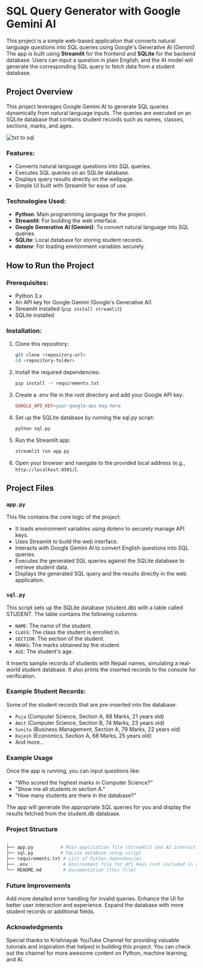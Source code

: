 # SQL Query Generator with Google Gemini AI

This project is a simple web-based application that converts natural language questions into SQL queries using Google's Generative AI (Gemini). The app is built using **Streamlit** for the frontend and **SQLite** for the backend database. Users can input a question in plain English, and the AI model will generate the corresponding SQL query to fetch data from a student database.

## Project Overview

This project leverages Google Gemini AI to generate SQL queries dynamically from natural language inputs. The queries are executed on an SQLite database that contains student records such as names, classes, sections, marks, and ages.

![txt to sql](https://github.com/user-attachments/assets/1756442a-5400-4a64-8e2d-564d049aba42)



### Features:
- Converts natural language questions into SQL queries.
- Executes SQL queries on an SQLite database.
- Displays query results directly on the webpage.
- Simple UI built with Streamlit for ease of use.

### Technologies Used:
- **Python**: Main programming language for the project.
- **Streamlit**: For building the web interface.
- **Google Generative AI (Gemini)**: To convert natural language into SQL queries.
- **SQLite**: Local database for storing student records.
- **dotenv**: For loading environment variables securely.

## How to Run the Project

### Prerequisites:
- Python 3.x
- An API key for Google Gemini (Google's Generative AI)
- Streamlit installed (`pip install streamlit`)
- SQLite installed

### Installation:
1. Clone this repository:
   ```bash
   git clone <repository-url>
   cd <repository-folder>
   
2. Install the required dependencies:
    ```bash
    pip install -r requirements.txt

3. Create a .env file in the root directory and add your Google API key:
    ```makefile
    GOOGLE_API_KEY=your-google-api-key-here

4. Set up the SQLite database by running the sql.py script:
    ```bash
    python sql.py

5. Run the Streamlit app:
    ```bash
    streamlit run app.py

6. Open your browser and navigate to the provided local address (e.g., `http://localhost:8501/`).

## Project Files


### `app.py`

This file contains the core logic of the project:
* It loads environment variables using dotenv to securely manage API keys.
* Uses Streamlit to build the web interface.
* Interacts with Google Gemini AI to convert English questions into SQL queries.
* Executes the generated SQL queries against the SQLite database to retrieve student data.
* Displays the generated SQL query and the results directly in the web application.


### `sql.py`

This script sets up the SQLite database (student.db) with a table called STUDENT. The table contains the following columns:
* `NAME`: The name of the student.
* `CLASS`: The class the student is enrolled in.
* `SECTION`: The section of the student.
* `MARKS`: The marks obtained by the student.
* `AGE`: The student's age.

It inserts sample records of students with Nepali names, simulating a real-world student database. It also prints the inserted records to the console for verification.

### Example Student Records:
Some of the student records that are pre-inserted into the database:
* `Puja` (Computer Science, Section A, 88 Marks, 21 years old)
* `Amit` (Computer Science, Section B, 74 Marks, 23 years old)
* `Sunita` (Business Management, Section A, 79 Marks, 22 years old)
* `Rajesh` (Economics, Section A, 68 Marks, 25 years old)
* And more...

### Example Usage

Once the app is running, you can input questions like:
* "Who scored the highest marks in Computer Science?"
* "Show me all students in section A."
* "How many students are there in the database?"

The app will generate the appropriate SQL queries for you and display the results fetched from the student.db database.

### Project Structure

```bash
.
├── app.py          # Main application file (Streamlit and AI interaction)
├── sql.py          # SQLite database setup script
├── requirements.txt # List of Python dependencies
├── .env             # Environment file for API keys (not included in repo)
└── README.md        # Documentation (this file)
```
### Future Improvements

Add more detailed error handling for invalid queries.
Enhance the UI for better user interaction and experience.
Expand the database with more student records or additional fields.

### Acknowledgments

Special thanks to Krishnayak YouTube Channel for providing valuable tutorials and inspiration that helped in building this project. You can check out the channel for more awesome content on Python, machine learning, and AI.
